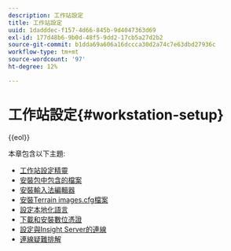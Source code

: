 ```yaml
---
description: 工作站設定
title: 工作站設定
uuid: 1dadddec-f157-4d66-845b-9d4047363d69
exl-id: 177d48b6-9b0d-48f5-9dd2-17cb5a27d2b2
source-git-commit: b1dda69a606a16dccca30d2a74c7e63dbd27936c
workflow-type: tm+mt
source-wordcount: '97'
ht-degree: 12%

---
```


# 工作站設定{#workstation-setup}

{{eol}}

本章包含以下主題:

* [工作站設定精靈](dwb-client-installer.md)
* [安裝包中包含的檔案](c-install-pkg.md)
* [安裝輸入法編輯器](https://experienceleague.adobe.com/docs/data-workbench/using/install/workstation-setup/c-localized-ime.html)
* [安裝Terrain images.cfg檔案](https://experienceleague.adobe.com/docs/data-workbench/using/install/workstation-setup/c-setting-localized-languages.html)
* [設定本地化語言](https://experienceleague.adobe.com/docs/data-workbench/using/install/workstation-setup/c-setting-localized-languages.html)
* [下載和安裝數位憑證](https://experienceleague.adobe.com/docs/data-workbench/using/install/workstation-setup/c-dgtl-crtf.html)
* [設定與Insight Server的連線](https://experienceleague.adobe.com/docs/data-workbench/using/install/workstation-setup/c-conn-isvr.html)
* [連線疑難排解](https://experienceleague.adobe.com/docs/data-workbench/using/install/workstation-setup/t-conn-trbsh.html)

